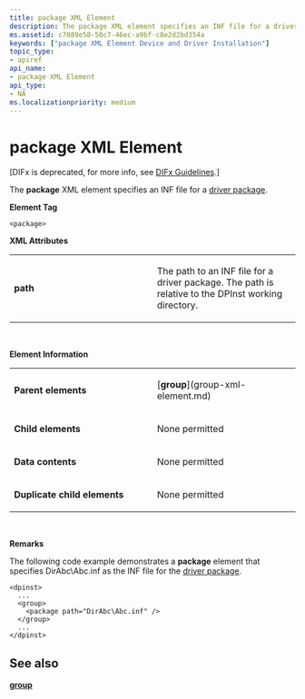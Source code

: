 ```yaml
---
title: package XML Element
description: The package XML element specifies an INF file for a driver package.Element Tag package XML AttributespathThe path to an INF file for a driver package.
ms.assetid: c7089e58-50c7-46ec-a9bf-c8e2d2bd354a
keywords: ["package XML Element Device and Driver Installation"]
topic_type:
- apiref
api_name:
- package XML Element
api_type:
- NA
ms.localizationpriority: medium
---
```


# package XML Element


\[DIFx is deprecated, for more info, see [DIFx Guidelines](https://msdn.microsoft.com/windows/hardware/drivers/install/difx-guidelines).\]

The **package** XML element specifies an INF file for a [driver package](https://msdn.microsoft.com/library/windows/hardware/ff544840).

**Element Tag**

```
<package>
```

**XML Attributes**

<table>
<colgroup>
<col width="50%" />
<col width="50%" />
</colgroup>
<tbody>
<tr class="odd">
<td align="left"><p><strong>path</strong></p></td>
<td align="left"><p>The path to an INF file for a driver package. The path is relative to the DPInst working directory.</p></td>
</tr>
</tbody>
</table>

 

**Element Information**

<table>
<colgroup>
<col width="50%" />
<col width="50%" />
</colgroup>
<tbody>
<tr class="odd">
<td align="left"><p><strong>Parent elements</strong></p></td>
<td align="left"><p>[<strong>group</strong>](group-xml-element.md)</p></td>
</tr>
<tr class="even">
<td align="left"><p><strong>Child elements</strong></p></td>
<td align="left"><p>None permitted</p></td>
</tr>
<tr class="odd">
<td align="left"><p><strong>Data contents</strong></p></td>
<td align="left"><p>None permitted</p></td>
</tr>
<tr class="even">
<td align="left"><p><strong>Duplicate child elements</strong></p></td>
<td align="left"><p>None permitted</p></td>
</tr>
</tbody>
</table>

 

**Remarks**

The following code example demonstrates a **package** element that specifies DirAbc\\Abc.inf as the INF file for the [driver package](https://msdn.microsoft.com/library/windows/hardware/ff544840).

```
<dpinst>
  ...
  <group>
    <package path="DirAbc\Abc.inf" />
  </group>
  ...
</dpinst>
```

## See also


[**group**](group-xml-element.md)

 

 






